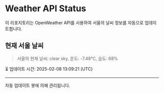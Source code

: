 
# Weather API Status

이 리포지토리는 OpenWeather API를 사용하여 서울의 날씨 정보를 자동으로 업데이트합니다.

## 현재 서울 날씨
> 서울의 현재 날씨: clear sky, 온도: -7.48°C, 습도: 68%

⏳ 업데이트 시간: 2025-02-08 13:09:21 (UTC)

---
자동 업데이트 봇에 의해 관리됩니다.
